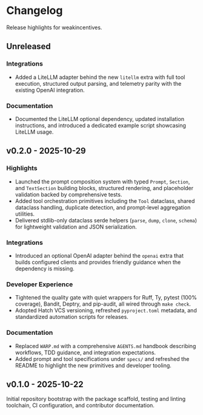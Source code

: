# Changelog

Release highlights for weakincentives.

## Unreleased

### Integrations

- Added a LiteLLM adapter behind the new `litellm` extra with full tool execution, structured output parsing, and telemetry parity with the existing OpenAI integration.

### Documentation

- Documented the LiteLLM optional dependency, updated installation instructions, and introduced a dedicated example script showcasing LiteLLM usage.

## v0.2.0 - 2025-10-29

### Highlights

- Launched the prompt composition system with typed `Prompt`, `Section`, and `TextSection` building blocks, structured rendering, and placeholder validation backed by comprehensive tests.
- Added tool orchestration primitives including the `Tool` dataclass, shared dataclass handling, duplicate detection, and prompt-level aggregation utilities.
- Delivered stdlib-only dataclass serde helpers (`parse`, `dump`, `clone`, `schema`) for lightweight validation and JSON serialization.

### Integrations

- Introduced an optional OpenAI adapter behind the `openai` extra that builds configured clients and provides friendly guidance when the dependency is missing.

### Developer Experience

- Tightened the quality gate with quiet wrappers for Ruff, Ty, pytest (100% coverage), Bandit, Deptry, and pip-audit, all wired through `make check`.
- Adopted Hatch VCS versioning, refreshed `pyproject.toml` metadata, and standardized automation scripts for releases.

### Documentation

- Replaced `WARP.md` with a comprehensive `AGENTS.md` handbook describing workflows, TDD guidance, and integration expectations.
- Added prompt and tool specifications under `specs/` and refreshed the README to highlight the new primitives and developer tooling.

## v0.1.0 - 2025-10-22

Initial repository bootstrap with the package scaffold, testing and linting toolchain, CI configuration, and contributor documentation.
